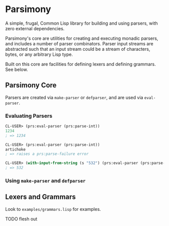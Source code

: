 # Parsimony

A simple, frugal, Common Lisp library for building and using parsers, with zero external dependencies.

Parsimony's core are utilities for creating and executing monadic parsers, and includes a number of parser combinators. Parser input streams are abstracted such that an input stream could be a stream of characters, bytes, or any arbitrary Lisp type.

Built on this core are facilities for defining lexers and defining grammars. See below.

## Parsimony Core

Parsers are created via `make-parser` or `defparser`, and are used via `eval-parser`.

### Evaluating Parsers

```lisp
CL-USER> (prs:eval-parser (prs:parse-int))
1234
; => 1234

CL-USER> (prs:eval-parser (prs:parse-int))
artichoke
; => raises a prs:parse-failure error

CL-USER> (with-input-from-string (s "532") (prs:eval-parser (prs:parse-int) :input s)
; => 532
```

### Using `make-parser` and `defparser`

## Lexers and Grammars

Look to `examples/grammars.lisp` for examples.

TODO flesh out